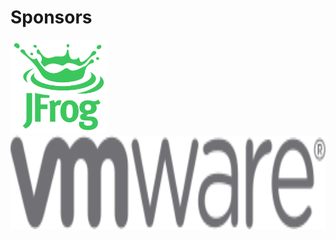 # Sponsors

<img src="images/jfrog.png" style="border: none; background-color: white; height: 150px" />

<img src="images/vmware-logo.svg" style="border: none; background-color: white; height: 150px" />
